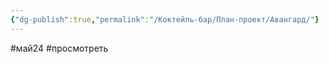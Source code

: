 ```yaml
---
{"dg-publish":true,"permalink":"/Коктейль-бар/План-проект/Авангард/"}
---
```


#май24 #просмотреть 


